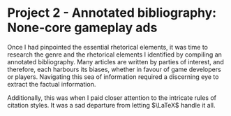 # Project 2 - Annotated bibliography: None-core gameplay ads

Once I had pinpointed the essential rhetorical elements, it was time to research the genre and the rhetorical elements I identified by compiling an annotated bibliography.
Many articles are written by parties of interest, and therefore, each harbours its biases, whether in favour of game developers or players. 
Navigating this sea of information required a discerning eye to extract the factual information.

Additionally, this was when I paid closer attention to the intricate rules of citation styles. 
It was a sad departure from letting $\LaTeX$ handle it all.